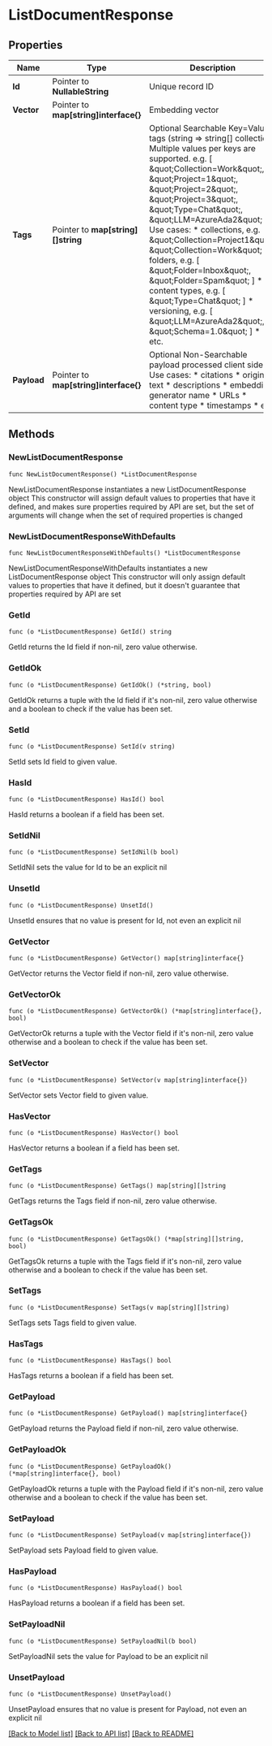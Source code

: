 # ListDocumentResponse

## Properties

Name | Type | Description | Notes
------------ | ------------- | ------------- | -------------
**Id** | Pointer to **NullableString** | Unique record ID | [optional] 
**Vector** | Pointer to **map[string]interface{}** | Embedding vector | [optional] 
**Tags** | Pointer to **map[string][]string** | Optional Searchable Key&#x3D;Value tags (string &#x3D;&gt; string[] collection)                Multiple values per keys are supported.  e.g. [ \&quot;Collection&#x3D;Work\&quot;, \&quot;Project&#x3D;1\&quot;, \&quot;Project&#x3D;2\&quot;, \&quot;Project&#x3D;3\&quot;, \&quot;Type&#x3D;Chat\&quot;, \&quot;LLM&#x3D;AzureAda2\&quot; ]                Use cases:   * collections, e.g. [ \&quot;Collection&#x3D;Project1\&quot;, \&quot;Collection&#x3D;Work\&quot; ]   * folders, e.g. [ \&quot;Folder&#x3D;Inbox\&quot;, \&quot;Folder&#x3D;Spam\&quot; ]   * content types, e.g. [ \&quot;Type&#x3D;Chat\&quot; ]   * versioning, e.g. [ \&quot;LLM&#x3D;AzureAda2\&quot;, \&quot;Schema&#x3D;1.0\&quot; ]   * etc. | [optional] 
**Payload** | Pointer to **map[string]interface{}** | Optional Non-Searchable payload processed client side.                Use cases:   * citations   * original text   * descriptions   * embedding generator name   * URLs   * content type   * timestamps   * etc. | [optional] 

## Methods

### NewListDocumentResponse

`func NewListDocumentResponse() *ListDocumentResponse`

NewListDocumentResponse instantiates a new ListDocumentResponse object
This constructor will assign default values to properties that have it defined,
and makes sure properties required by API are set, but the set of arguments
will change when the set of required properties is changed

### NewListDocumentResponseWithDefaults

`func NewListDocumentResponseWithDefaults() *ListDocumentResponse`

NewListDocumentResponseWithDefaults instantiates a new ListDocumentResponse object
This constructor will only assign default values to properties that have it defined,
but it doesn't guarantee that properties required by API are set

### GetId

`func (o *ListDocumentResponse) GetId() string`

GetId returns the Id field if non-nil, zero value otherwise.

### GetIdOk

`func (o *ListDocumentResponse) GetIdOk() (*string, bool)`

GetIdOk returns a tuple with the Id field if it's non-nil, zero value otherwise
and a boolean to check if the value has been set.

### SetId

`func (o *ListDocumentResponse) SetId(v string)`

SetId sets Id field to given value.

### HasId

`func (o *ListDocumentResponse) HasId() bool`

HasId returns a boolean if a field has been set.

### SetIdNil

`func (o *ListDocumentResponse) SetIdNil(b bool)`

 SetIdNil sets the value for Id to be an explicit nil

### UnsetId
`func (o *ListDocumentResponse) UnsetId()`

UnsetId ensures that no value is present for Id, not even an explicit nil
### GetVector

`func (o *ListDocumentResponse) GetVector() map[string]interface{}`

GetVector returns the Vector field if non-nil, zero value otherwise.

### GetVectorOk

`func (o *ListDocumentResponse) GetVectorOk() (*map[string]interface{}, bool)`

GetVectorOk returns a tuple with the Vector field if it's non-nil, zero value otherwise
and a boolean to check if the value has been set.

### SetVector

`func (o *ListDocumentResponse) SetVector(v map[string]interface{})`

SetVector sets Vector field to given value.

### HasVector

`func (o *ListDocumentResponse) HasVector() bool`

HasVector returns a boolean if a field has been set.

### GetTags

`func (o *ListDocumentResponse) GetTags() map[string][]string`

GetTags returns the Tags field if non-nil, zero value otherwise.

### GetTagsOk

`func (o *ListDocumentResponse) GetTagsOk() (*map[string][]string, bool)`

GetTagsOk returns a tuple with the Tags field if it's non-nil, zero value otherwise
and a boolean to check if the value has been set.

### SetTags

`func (o *ListDocumentResponse) SetTags(v map[string][]string)`

SetTags sets Tags field to given value.

### HasTags

`func (o *ListDocumentResponse) HasTags() bool`

HasTags returns a boolean if a field has been set.

### GetPayload

`func (o *ListDocumentResponse) GetPayload() map[string]interface{}`

GetPayload returns the Payload field if non-nil, zero value otherwise.

### GetPayloadOk

`func (o *ListDocumentResponse) GetPayloadOk() (*map[string]interface{}, bool)`

GetPayloadOk returns a tuple with the Payload field if it's non-nil, zero value otherwise
and a boolean to check if the value has been set.

### SetPayload

`func (o *ListDocumentResponse) SetPayload(v map[string]interface{})`

SetPayload sets Payload field to given value.

### HasPayload

`func (o *ListDocumentResponse) HasPayload() bool`

HasPayload returns a boolean if a field has been set.

### SetPayloadNil

`func (o *ListDocumentResponse) SetPayloadNil(b bool)`

 SetPayloadNil sets the value for Payload to be an explicit nil

### UnsetPayload
`func (o *ListDocumentResponse) UnsetPayload()`

UnsetPayload ensures that no value is present for Payload, not even an explicit nil

[[Back to Model list]](../README.md#documentation-for-models) [[Back to API list]](../README.md#documentation-for-api-endpoints) [[Back to README]](../README.md)


